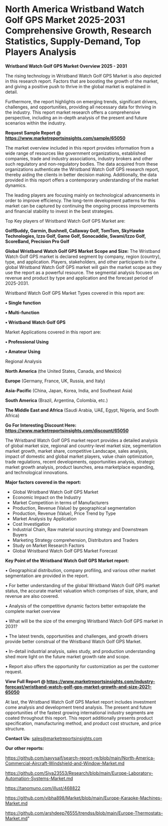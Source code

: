  # North America Wristband Watch Golf GPS Market 2025-2031 Comprehensive Growth, Research Statistics, Supply-Demand,  Top Players Analysis

<Strong> Wristband Watch Golf GPS Market Overview 2025 - 2031</strong>

The rising technology in Wristband Watch Golf GPS Market is also depicted in this research report. Factors that are boosting the growth of the market, and giving a positive push to thrive in the global market is explained in detail.

Furthermore, the report highlights on emerging trends, significant drivers, challenges, and opportunities, providing all necessary data for thriving in the industry. This report market research offers a comprehensive perspective, including an in-depth analysis of the present and future scenarios within the industry.

<strong>Request Sample Report @ <a href=https://www.marketreportsinsights.com/sample/65050>https://www.marketreportsinsights.com/sample/65050</a></strong>

The market overview included in this report provides information from a wide range of resources like government organizations, established companies, trade and industry associations, industry brokers and other such regulatory and non-regulatory bodies. The data acquired from these organizations authenticate the Wristband Watch Golf GPS research report, thereby aiding the clients in better decision making. Additionally, the data provided in this report offers a contemporary understanding of the market dynamics.

The leading players are focusing mainly on technological advancements in order to improve efficiency. The long-term development patterns for this market can be captured by continuing the ongoing process improvements and financial stability to invest in the best strategies.

Top Key players of Wristband Watch Golf GPS Market are:

<strong>GolfBuddy, Garmin, Bushnell, Callaway Golf, TomTom, SkyHawke Technologies, Izzo Golf, Game Golf, Sonocaddie, Swami/Izzo Golf, ScoreBand, Precision Pro Golf</strong>

<strong><b>Global Wristband Watch Golf GPS Market Scope and Size:</b></strong>
The Wristband Watch Golf GPS market is declared segment by company, region (country), type, and application. Players, stakeholders, and other participants in the global Wristband Watch Golf GPS market will gain the market scope as they use the report as a powerful resource. The segmental analysis focuses on revenue and product by type and application and the forecast period of 2025-2031.

Wristband Watch Golf GPS Market Types covered in this report are:

<strong>• Single function

• Multi-function

• Wristband Watch Golf GPS</strong>

Market Applications covered in this report are:

<strong>• Professional Using

• Amateur Using</strong> 

Regional Analysis

<strong>North America</strong> (the United States, Canada, and Mexico)

<strong>Europe</strong> (Germany, France, UK, Russia, and Italy)

<strong>Asia-Pacific</strong> (China, Japan, Korea, India, and Southeast Asia)

<strong>South America</strong> (Brazil, Argentina, Colombia, etc.)

<strong>The Middle East and Africa</strong> (Saudi Arabia, UAE, Egypt, Nigeria, and South Africa)

<strong>Go For Interesting Discount Here: <a href=https://www.marketreportsinsights.com/discount/65050>https://www.marketreportsinsights.com/discount/65050</a></strong>

The Wristband Watch Golf GPS market report provides a detailed analysis of global market size, regional and country-level market size, segmentation market growth, market share, competitive Landscape, sales analysis, impact of domestic and global market players, value chain optimization, trade regulations, recent developments, opportunities analysis, strategic market growth analysis, product launches, area marketplace expanding, and technological innovations.

<strong><b>Major factors covered in the report:</b></strong>
<ul>
  <li>Global Wristband Watch Golf GPS Market </li>
  <li>Economic Impact on the Industry</li>
  <li>Market Competition in terms of Manufacturers</li>
  <li>Production, Revenue (Value) by geographical segmentation</li>
  <li>Production, Revenue (Value), Price Trend by Type</li>
  <li>Market Analysis by Application</li>
  <li>Cost Investigation</li>
  <li>Industrial Chain, Raw material sourcing strategy and Downstream Buyers</li>
  <li>Marketing Strategy comprehension, Distributors and Traders</li>
  <li>Study on Market Research Factors</li>
  <li>Global Wristband Watch Golf GPS Market Forecast</li>
</ul>

<strong><b>Key Point of the Wristband Watch Golf GPS Market report:</b></strong>

• Geographical distribution, company profiling, and various other market segmentation are provided in the report.

• For better understanding of the global Wristband Watch Golf GPS market status, the accurate market valuation which comprises of size, share, and revenue are also covered.

• Analysis of the competitive dynamic factors better extrapolate the complete market overview

• What will be the size of the emerging Wristband Watch Golf GPS market in 2031?

• The latest trends, opportunities and challenges, and growth drivers provide better construal of the Wristband Watch Golf GPS Market.

• In-detail industrial analysis, sales study, and production understanding shed more light on the future market growth rate and scope.

• Report also offers the opportunity for customization as per the customer request.

<strong><b>View Full Report @ <a href=https://www.marketreportsinsights.com/industry-forecast/wristband-watch-golf-gps-market-growth-and-size-2021-65050>https://www.marketreportsinsights.com/industry-forecast/wristband-watch-golf-gps-market-growth-and-size-2021-65050</a></b></strong>


At last, the Wristband Watch Golf GPS Market report includes investment come analysis and development trend analysis. The present and future opportunities of the fastest growing international industry segments are coated throughout this report. This report additionally presents product specification, manufacturing method, and product cost structure, and price structure.

<strong>Contact Us:</strong>
sales@marketreportsinsights.com

<strong>Our other reports:</strong>

<a href=https://github.com/sayysaif/search-report-re/blob/main/North-America-Commercial-Aircraft-Windshield-and-Window-Market.md>https://github.com/sayysaif/search-report-re/blob/main/North-America-Commercial-Aircraft-Windshield-and-Window-Market.md</a>

<a href=https://github.com/Siya23553/Research/blob/main/Europe-Laboratory-Automation-Systems-Market.md>https://github.com/Siya23553/Research/blob/main/Europe-Laboratory-Automation-Systems-Market.md</a>

<a href=https://tanomuno.com/illust/468822>https://tanomuno.com/illust/468822</a>

<a href=https://github.com/vibha898/Market/blob/main/Europe-Karaoke-Machines-Market.md>https://github.com/vibha898/Market/blob/main/Europe-Karaoke-Machines-Market.md</a>

<a href=https://github.com/arshdeep76555/trendss/blob/main/Europe-Thermostats-Market.md>https://github.com/arshdeep76555/trendss/blob/main/Europe-Thermostats-Market.md</a>"

